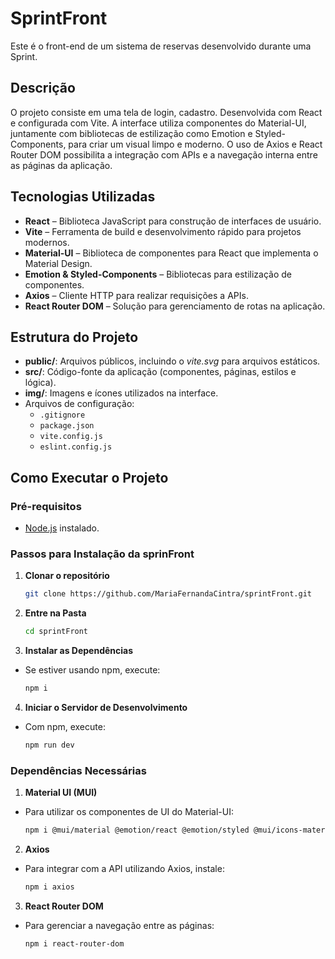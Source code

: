 # SprintFront

Este é o front-end de um sistema de reservas desenvolvido durante uma Sprint.

## Descrição

O projeto consiste em uma tela de login, cadastro. Desenvolvida com React e configurada com Vite. A interface utiliza componentes do Material-UI, juntamente com bibliotecas de estilização como Emotion e Styled-Components, para criar um visual limpo e moderno. O uso de Axios e React Router DOM possibilita a integração com APIs e a navegação interna entre as páginas da aplicação.

## Tecnologias Utilizadas

- **React** – Biblioteca JavaScript para construção de interfaces de usuário.
- **Vite** – Ferramenta de build e desenvolvimento rápido para projetos modernos.
- **Material-UI** – Biblioteca de componentes para React que implementa o Material Design.
- **Emotion & Styled-Components** – Bibliotecas para estilização de componentes.
- **Axios** – Cliente HTTP para realizar requisições a APIs.
- **React Router DOM** – Solução para gerenciamento de rotas na aplicação.

## Estrutura do Projeto

- **public/**: Arquivos públicos, incluindo o _vite.svg_ para arquivos estáticos.
- **src/**: Código-fonte da aplicação (componentes, páginas, estilos e lógica).
- **img/**: Imagens e ícones utilizados na interface.
- Arquivos de configuração:
  - `.gitignore`
  - `package.json`
  - `vite.config.js`
  - `eslint.config.js`

## Como Executar o Projeto

### Pré-requisitos

- [Node.js](https://nodejs.org/) instalado.

### Passos para Instalação da sprinFront

1. **Clonar o repositório**

   ```bash
   git clone https://github.com/MariaFernandaCintra/sprintFront.git

   ```

2. **Entre na Pasta**

   ```bash
   cd sprintFront
   ```

3. **Instalar as Dependências**

 - Se estiver usando npm, execute:

   ```bash
   npm i
   ```

4. **Iniciar o Servidor de Desenvolvimento**

 - Com npm, execute:
   ```bash
   npm run dev
   ```

### Dependências Necessárias

1. **Material UI (MUI)**

 - Para utilizar os componentes de UI do Material-UI:

   ```bash
   npm i @mui/material @emotion/react @emotion/styled @mui/icons-material
   ```

2. **Axios**

 - Para integrar com a API utilizando Axios, instale:

   ```bash
   npm i axios
   ```

3. **React Router DOM**

 - Para gerenciar a navegação entre as páginas:
   ```bash
   npm i react-router-dom
   ```
